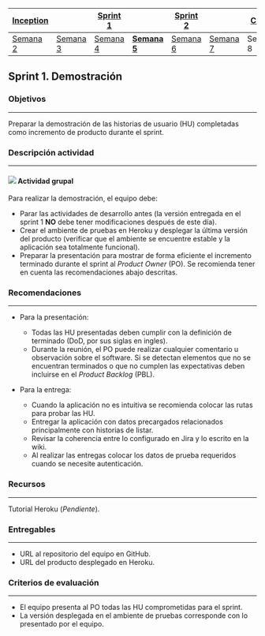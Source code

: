 | [Inception](https://avargas20.github.io/MISW-Procesos/semanas/inception/inception) |   | [Sprint 1](https://avargas20.github.io/MISW-Procesos/semanas/sprint1/sprint1) |   | [Sprint 2](https://avargas20.github.io/MISW-Procesos/semanas/sprint2/sprint2) |   | [Cierre]() |
|-----------|---|----------|---|----------|---|--------|
| [Semana 2](https://avargas20.github.io/MISW-Procesos/semanas/inception/semana2/semana2)         | [Semana 3](https://avargas20.github.io/MISW-Procesos/semanas/inception/semana3/semana3) | [Semana 4](https://avargas20.github.io/MISW-Procesos/semanas/sprint1/semana4/semana4) | **[Semana 5](https://avargas20.github.io/MISW-Procesos/semanas/sprint1/semana5/semana5)** | [Semana 6](https://avargas20.github.io/MISW-Procesos/semanas/sprint2/semana6/semana6) | [Semana 7](https://avargas20.github.io/MISW-Procesos/semanas/sprint1/semana7/semana7) | Semana 8      |

## Sprint 1. Demostración

### Objetivos
---

Preparar la demostración de las historias de usuario (HU) completadas como incremento de producto durante el sprint.


### Descripción actividad
---

#### ![](./../../assets/images/grupo.png) Actividad grupal

Para realizar la demostración, el equipo debe:

  * Parar las actividades de desarrollo antes (la versión entregada en el sprint 1 **NO** debe tener modificaciones después de este día).
  * Crear el ambiente de pruebas en Heroku y desplegar la última versión del producto (verificar que el ambiente se encuentre estable y la aplicación sea totalmente funcional).
  * Preparar la presentación para mostrar de forma eficiente el incremento terminado durante el sprint al *Product Owner* (PO). Se recomienda tener en cuenta las recomendaciones abajo descritas.

### Recomendaciones
---

* Para la presentación:

  * Todas las HU presentadas deben cumplir con la definición de terminado (DoD, por sus siglas en ingles).
  * Durante la reunión, el PO puede realizar cualquier comentario u observación sobre el software. Si se detectan elementos que no se encuentran terminados o que no cumplen las expectativas deben incluirse en el *Product Backlog* (PBL).

* Para la entrega:

  * Cuando la aplicación no es intuitiva se recomienda colocar las rutas para probar las HU.
  * Entregar la aplicación con datos precargados relacionados principalmente con historias de listar.
  * Revisar la coherencia entre lo configurado en Jira y lo escrito en la wiki.
  * Al realizar las entregas colocar los datos de prueba requeridos cuando se necesite autenticación.


### Recursos

---
Tutorial Heroku (*Pendiente*).


### Entregables

---
* URL al repositorio del equipo en GitHub.
* URL del producto desplegado en Heroku.

### Criterios de evaluación

---
* El equipo presenta al PO todas las HU comprometidas para el sprint.
* La versión desplegada en el ambiente de pruebas corresponde con lo presentado por el equipo.


